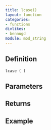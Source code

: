 ```yaml
---
title: lcase()
layout: function
categories:
- functions
divlikes:
- bennugd
module: mod_string
---
```


## Definition

    lcase ( )

## Parameters

## Returns

## Example
